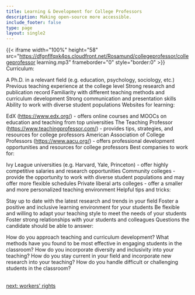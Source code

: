 ```yaml
---
title: Learning & Development for College Professors
description: Making open-source more accessible.
include_footer: false
type: page
layout: single2
---
```


{{< iframe width="100%" height="58" src="https://dfgnflfqxk4ps.cloudfront.net/Rosamund/collegeprofessor/collegeprofessor learning.mp3" frameborder="0" style="border:0" >}}<br>
Curriculum:

A Ph.D. in a relevant field (e.g. education, psychology, sociology, etc.)
Previous teaching experience at the college level
Strong research and publication record
Familiarity with different teaching methods and curriculum development
Strong communication and presentation skills
Ability to work with diverse student populations
Websites for learning:

EdX (https://www.edx.org/) - offers online courses and MOOCs on education and teaching from top universities
The Teaching Professor (https://www.teachingprofessor.com/) - provides tips, strategies, and resources for college professors
American Association of College Professors (https://www.aacu.org/) - offers professional development opportunities and resources for college professors
Best companies to work for:

Ivy League universities (e.g. Harvard, Yale, Princeton) - offer highly competitive salaries and research opportunities
Community colleges - provide the opportunity to work with diverse student populations and may offer more flexible schedules
Private liberal arts colleges - offer a smaller and more personalized teaching environment
Helpful tips and tricks:

Stay up to date with the latest research and trends in your field
Foster a positive and inclusive learning environment for your students
Be flexible and willing to adapt your teaching style to meet the needs of your students
Foster strong relationships with your students and colleagues
Questions the candidate should be able to answer:

How do you approach teaching and curriculum development?
What methods have you found to be most effective in engaging students in the classroom?
How do you incorporate diversity and inclusivity into your teaching?
How do you stay current in your field and incorporate new research into your teaching?
How do you handle difficult or challenging students in the classroom?

<br>
<a href="https://workdojos.com/collegeprofessor/rights">next: workers' rights</a>
</p>